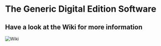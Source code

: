 # The Generic Digital Edition Software

## Have a look at the Wiki for more information
![Wiki](https://github.com/slsfi/digital_edition_documentation/wiki)

